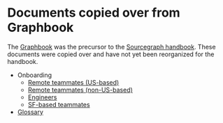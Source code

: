 # Documents copied over from Graphbook

The [Graphbook](https://github.com/sourcegraph/Graphbook) was the precursor to the [Sourcegraph handbook](../../index.md). These documents were copied over and have not yet been reorganized for the handbook.

- Onboarding
  - [Remote teammates (US-based)](onboarding_remote_us.md)
  - [Remote teammates (non-US-based)](onboarding_remote_non_us.md)
  - [Engineers](../../engineering/onboarding.md)
  - [SF-based teammates](onboarding_san_francisco.md)
- [Glossary](glossary.md)